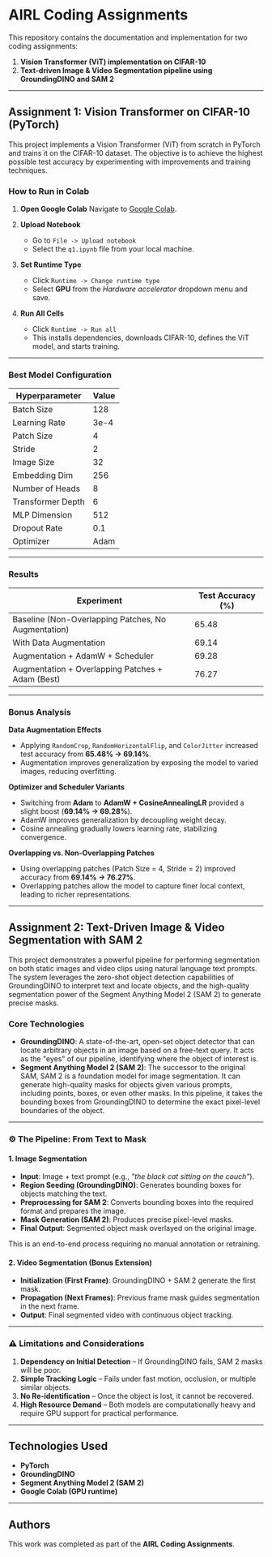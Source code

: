 # AIRL Coding Assignments

This repository contains the documentation and implementation for two coding assignments:

1. **Vision Transformer (ViT) implementation on CIFAR-10**
2. **Text-driven Image & Video Segmentation pipeline using GroundingDINO and SAM 2**

---

## Assignment 1: Vision Transformer on CIFAR-10 (PyTorch)

This project implements a Vision Transformer (ViT) from scratch in PyTorch and trains it on the CIFAR-10 dataset. The objective is to achieve the highest possible test accuracy by experimenting with improvements and training techniques.

### How to Run in Colab

1. **Open Google Colab**
   Navigate to [Google Colab](https://colab.research.google.com).

2. **Upload Notebook**

   * Go to `File -> Upload notebook`
   * Select the `q1.ipynb` file from your local machine.

3. **Set Runtime Type**

   * Click `Runtime -> Change runtime type`
   * Select **GPU** from the *Hardware accelerator* dropdown menu and save.

4. **Run All Cells**

   * Click `Runtime -> Run all`
   * This installs dependencies, downloads CIFAR-10, defines the ViT model, and starts training.

---

### Best Model Configuration

| **Hyperparameter** | **Value** |
| ------------------ | --------- |
| Batch Size         | 128       |
| Learning Rate      | 3e-4      |
| Patch Size         | 4         |
| Stride             | 2         |
| Image Size         | 32        |
| Embedding Dim      | 256       |
| Number of Heads    | 8         |
| Transformer Depth  | 6         |
| MLP Dimension      | 512       |
| Dropout Rate       | 0.1       |
| Optimizer          | Adam      |

---

### Results

| **Experiment**                                      | **Test Accuracy (%)** |
| --------------------------------------------------- | --------------------- |
| Baseline (Non-Overlapping Patches, No Augmentation) | 65.48                 |
| With Data Augmentation                              | 69.14                 |
| Augmentation + AdamW + Scheduler                    | 69.28                 |
| Augmentation + Overlapping Patches + Adam (Best)    | 76.27                 |

---

### Bonus Analysis

**Data Augmentation Effects**

* Applying `RandomCrop`, `RandomHorizontalFlip`, and `ColorJitter` increased test accuracy from **65.48% → 69.14%**.
* Augmentation improves generalization by exposing the model to varied images, reducing overfitting.

**Optimizer and Scheduler Variants**

* Switching from **Adam** to **AdamW + CosineAnnealingLR** provided a slight boost (**69.14% → 69.28%**).
* AdamW improves generalization by decoupling weight decay.
* Cosine annealing gradually lowers learning rate, stabilizing convergence.

**Overlapping vs. Non-Overlapping Patches**

* Using overlapping patches (Patch Size = 4, Stride = 2) improved accuracy from **69.14% → 76.27%**.
* Overlapping patches allow the model to capture finer local context, leading to richer representations.

---

## Assignment 2: Text-Driven Image & Video Segmentation with SAM 2

This project demonstrates a powerful pipeline for performing segmentation on both static images and video clips using natural language text prompts. The system leverages the zero-shot object detection capabilities of GroundingDINO to interpret text and locate objects, and the high-quality segmentation power of the Segment Anything Model 2 (SAM 2) to generate precise masks.

### Core Technologies

* **GroundingDINO**: A state-of-the-art, open-set object detector that can locate arbitrary objects in an image based on a free-text query. It acts as the "eyes" of our pipeline, identifying where the object of interest is.
* **Segment Anything Model 2 (SAM 2)**: The successor to the original SAM, SAM 2 is a foundation model for image segmentation. It can generate high-quality masks for objects given various prompts, including points, boxes, or even other masks. In this pipeline, it takes the bounding boxes from GroundingDINO to determine the exact pixel-level boundaries of the object.

---

### ⚙️ The Pipeline: From Text to Mask

#### 1. Image Segmentation

* **Input**: Image + text prompt (e.g., *"the black cat sitting on the couch"*).
* **Region Seeding (GroundingDINO)**: Generates bounding boxes for objects matching the text.
* **Preprocessing for SAM 2**: Converts bounding boxes into the required format and prepares the image.
* **Mask Generation (SAM 2)**: Produces precise pixel-level masks.
* **Final Output**: Segmented object mask overlayed on the original image.

This is an end-to-end process requiring no manual annotation or retraining.

#### 2. Video Segmentation (Bonus Extension)

* **Initialization (First Frame)**: GroundingDINO + SAM 2 generate the first mask.
* **Propagation (Next Frames)**: Previous frame mask guides segmentation in the next frame.
* **Output**: Final segmented video with continuous object tracking.

---

### ⚠️ Limitations and Considerations

1. **Dependency on Initial Detection** – If GroundingDINO fails, SAM 2 masks will be poor.
2. **Simple Tracking Logic** – Fails under fast motion, occlusion, or multiple similar objects.
3. **No Re-identification** – Once the object is lost, it cannot be recovered.
4. **High Resource Demand** – Both models are computationally heavy and require GPU support for practical performance.

---

## Technologies Used

* **PyTorch**
* **GroundingDINO**
* **Segment Anything Model 2 (SAM 2)**
* **Google Colab (GPU runtime)**

---

## Authors

This work was completed as part of the **AIRL Coding Assignments**.
